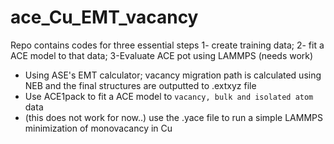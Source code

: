 # ace_Cu_EMT_vacancy
Repo contains codes for three essential steps
1- create training data; 
2- fit a ACE model to that data; 
3-Evaluate  ACE pot using LAMMPS (needs work)

- Using ASE's EMT calculator; vacancy migration path is calculated using NEB and the final structures are outputted to .extxyz file
- Use ACE1pack to fit a ACE model to `vacancy, bulk and isolated atom` data
- (this does not work for now..) use the .yace file to run a simple LAMMPS minimization of monovacancy in Cu
